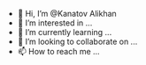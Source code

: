- 👋 Hi, I’m @Kanatov Alikhan
- 👀 I’m interested in ...
- 🌱 I’m currently learning ...
- 💞️ I’m looking to collaborate on ...
- 📫 How to reach me ...

<!---
BDAvengers/BDAvengers is a ✨ special ✨ repository because its `README.md` (this file) appears on your GitHub profile.
You can click the Preview link to take a look at your changes.
--->
